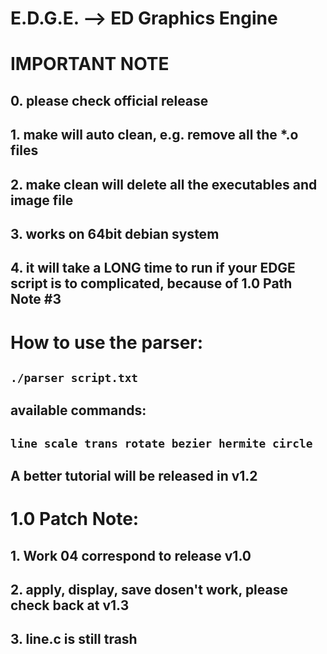# E.D.G.E. --> ED Graphics Engine
# IMPORTANT NOTE
## 0. please check official release
## 1. make will auto clean, e.g. remove all the *.o files
## 2. make clean will delete all the executables and image file
## 3. works on 64bit debian system 
## 4. it will take a LONG time to run if your EDGE script is to complicated, because of 1.0 Path Note #3
#
# How to use the parser:
## ```./parser script.txt```
## available commands:
## ```line scale trans rotate bezier hermite circle```
## A better tutorial will be released in v1.2
#
# 1.0 Patch Note:
## 1. Work 04 correspond to release v1.0
## 2. apply, display, save dosen't work, please check back at v1.3
## 3. line.c is still trash

